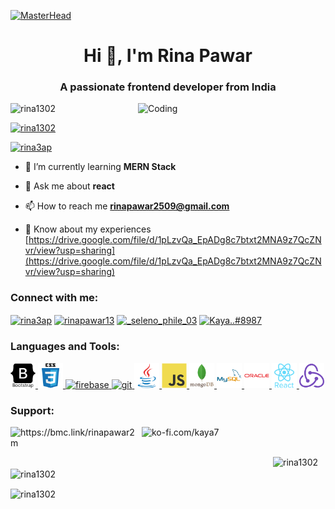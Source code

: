 [![MasterHead](https://mir-s3-cdn-cf.behance.net/project_modules/fs/54b6c068097599.5b50bca476b9b.gif)](https://rishavchanda.io)
<h1 align="center">Hi 👋, I'm Rina Pawar</h1>
<h3 align="center">A passionate frontend developer from India</h3>
<img align="right" alt="Coding" width="300" src="https://camo.githubusercontent.com/6f5e3ead776bc722fbfc3da2c8b1454a7a5f27a07b34c0ced075f90a6c25a3be/68747470733a2f2f6d69726f2e6d656469756d2e636f6d2f6d61782f313630302f302a4b32574c4d5445784c79696461374f522e676966">
<p align="left"> <img src="https://komarev.com/ghpvc/?username=rina1302&label=Profile%20views&color=0e75b6&style=flat" alt="rina1302" /> </p>

<p align="left"> <a href="https://github.com/ryo-ma/github-profile-trophy"><img src="https://github-profile-trophy.vercel.app/?username=rina1302" alt="rina1302" /></a> </p>

<p align="left"> <a href="https://twitter.com/rina3ap" target="blank"><img src="https://img.shields.io/twitter/follow/rina3ap?logo=twitter&style=for-the-badge" alt="rina3ap" /></a> </p>

- 🌱 I’m currently learning **MERN Stack**

- 💬 Ask me about **react**

- 📫 How to reach me **rinapawar2509@gmail.com**

- 📄 Know about my experiences [https://drive.google.com/file/d/1pLzvQa_EpADg8c7btxt2MNA9z7QcZNvr/view?usp=sharing](https://drive.google.com/file/d/1pLzvQa_EpADg8c7btxt2MNA9z7QcZNvr/view?usp=sharing)

<h3 align="left">Connect with me:</h3>
<p align="left">
<a href="https://twitter.com/rina3ap" target="blank"><img align="center" src="https://raw.githubusercontent.com/rahuldkjain/github-profile-readme-generator/master/src/images/icons/Social/twitter.svg" alt="rina3ap" height="30" width="40" /></a>
<a href="https://linkedin.com/in/rinapawar13" target="blank"><img align="center" src="https://raw.githubusercontent.com/rahuldkjain/github-profile-readme-generator/master/src/images/icons/Social/linked-in-alt.svg" alt="rinapawar13" height="30" width="40" /></a>
<a href="https://instagram.com/_seleno_phile_03" target="blank"><img align="center" src="https://raw.githubusercontent.com/rahuldkjain/github-profile-readme-generator/master/src/images/icons/Social/instagram.svg" alt="_seleno_phile_03" height="30" width="40" /></a>
<a href="https://discord.gg/Kaya..#8987" target="blank"><img align="center" src="https://raw.githubusercontent.com/rahuldkjain/github-profile-readme-generator/master/src/images/icons/Social/discord.svg" alt="Kaya..#8987" height="30" width="40" /></a>
</p>

<h3 align="left">Languages and Tools:</h3>
<p align="left"> <a href="https://getbootstrap.com" target="_blank" rel="noreferrer"> <img src="https://raw.githubusercontent.com/devicons/devicon/master/icons/bootstrap/bootstrap-plain-wordmark.svg" alt="bootstrap" width="40" height="40"/> </a> <a href="https://www.w3schools.com/css/" target="_blank" rel="noreferrer"> <img src="https://raw.githubusercontent.com/devicons/devicon/master/icons/css3/css3-original-wordmark.svg" alt="css3" width="40" height="40"/> </a> <a href="https://firebase.google.com/" target="_blank" rel="noreferrer"> <img src="https://www.vectorlogo.zone/logos/firebase/firebase-icon.svg" alt="firebase" width="40" height="40"/> </a> <a href="https://git-scm.com/" target="_blank" rel="noreferrer"> <img src="https://www.vectorlogo.zone/logos/git-scm/git-scm-icon.svg" alt="git" width="40" height="40"/> </a> <a href="https://www.java.com" target="_blank" rel="noreferrer"> <img src="https://raw.githubusercontent.com/devicons/devicon/master/icons/java/java-original.svg" alt="java" width="40" height="40"/> </a> <a href="https://developer.mozilla.org/en-US/docs/Web/JavaScript" target="_blank" rel="noreferrer"> <img src="https://raw.githubusercontent.com/devicons/devicon/master/icons/javascript/javascript-original.svg" alt="javascript" width="40" height="40"/> </a> <a href="https://www.mongodb.com/" target="_blank" rel="noreferrer"> <img src="https://raw.githubusercontent.com/devicons/devicon/master/icons/mongodb/mongodb-original-wordmark.svg" alt="mongodb" width="40" height="40"/> </a> <a href="https://www.mysql.com/" target="_blank" rel="noreferrer"> <img src="https://raw.githubusercontent.com/devicons/devicon/master/icons/mysql/mysql-original-wordmark.svg" alt="mysql" width="40" height="40"/> </a> <a href="https://www.oracle.com/" target="_blank" rel="noreferrer"> <img src="https://raw.githubusercontent.com/devicons/devicon/master/icons/oracle/oracle-original.svg" alt="oracle" width="40" height="40"/> </a> <a href="https://reactjs.org/" target="_blank" rel="noreferrer"> <img src="https://raw.githubusercontent.com/devicons/devicon/master/icons/react/react-original-wordmark.svg" alt="react" width="40" height="40"/> </a> <a href="https://redux.js.org" target="_blank" rel="noreferrer"> <img src="https://raw.githubusercontent.com/devicons/devicon/master/icons/redux/redux-original.svg" alt="redux" width="40" height="40"/> </a> </p>

<h3 align="left">Support:</h3>
<p><a href="https://www.buymeacoffee.com/https://bmc.link/rinapawar2m"> <img align="left" src="https://cdn.buymeacoffee.com/buttons/v2/default-yellow.png" height="50" width="210" alt="https://bmc.link/rinapawar2m" /></a><a href="https://ko-fi.com/ko-fi.com/kaya7"> <img align="left" src="https://cdn.ko-fi.com/cdn/kofi3.png?v=3" height="50" width="210" alt="ko-fi.com/kaya7" /></a></p><br><br>

<p><img align="left" src="https://github-readme-stats.vercel.app/api/top-langs?username=rina1302&show_icons=true&locale=en&layout=compact" alt="rina1302" /></p>

<p>&nbsp;<img align="center" src="https://github-readme-stats.vercel.app/api?username=rina1302&show_icons=true&locale=en" alt="rina1302" /></p>

<p><img align="center" src="https://github-readme-streak-stats.herokuapp.com/?user=rina1302&" alt="rina1302" /></p>
